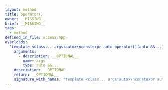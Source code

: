 ```yaml
---
layout: method
title: operator()
owner: __MISSING__
brief: __MISSING__
tags:
  - method
defined_in_file: access.hpp
overloads:
  "template <class... args:auto>\nconstexpr auto operator()(auto &&...) const -> tag_invoke_result_t<nw::graph::num_vertices_tag, decltype(args)...>":
    arguments:
      - description: __OPTIONAL__
        name: args
        type: auto &&...
    description: __OPTIONAL__
    return: __OPTIONAL__
    signature_with_names: "template <class... args:auto>\nconstexpr auto operator()(auto &&... args) const -> tag_invoke_result_t<nw::graph::num_vertices_tag, decltype(args)...>"
---
```

